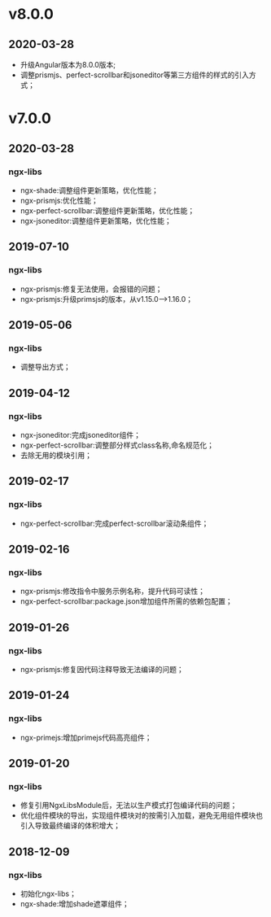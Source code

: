 # v8.0.0
## 2020-03-28
- 升级Angular版本为8.0.0版本;
- 调整prismjs、perfect-scrollbar和jsoneditor等第三方组件的样式的引入方式；

# v7.0.0
## 2020-03-28
### ngx-libs
- ngx-shade:调整组件更新策略，优化性能；
- ngx-prismjs:优化性能；
- ngx-perfect-scrollbar:调整组件更新策略，优化性能；
- ngx-jsoneditor:调整组件更新策略，优化性能；

## 2019-07-10
### ngx-libs
- ngx-prismjs:修复无法使用，会报错的问题；
- ngx-prismjs:升级primsjs的版本，从v1.15.0-->1.16.0；

## 2019-05-06
### ngx-libs
- 调整导出方式；

## 2019-04-12
### ngx-libs
- ngx-jsoneditor:完成jsoneditor组件；
- ngx-perfect-scrollbar:调整部分样式class名称,命名规范化；
- 去除无用的模块引用；

## 2019-02-17
### ngx-libs
- ngx-perfect-scrollbar:完成perfect-scrollbar滚动条组件；

## 2019-02-16
### ngx-libs
- ngx-prismjs:修改指令中服务示例名称，提升代码可读性；
- ngx-perfect-scrollbar:package.json增加组件所需的依赖包配置；

## 2019-01-26
### ngx-libs
- ngx-prismjs:修复因代码注释导致无法编译的问题；

## 2019-01-24
### ngx-libs
- ngx-primejs:增加primejs代码高亮组件；

## 2019-01-20
### ngx-libs
- 修复引用NgxLibsModule后，无法以生产模式打包编译代码的问题；
- 优化组件模块的导出，实现组件模块对的按需引入加载，避免无用组件模块也引入导致最终编译的体积增大；

## 2018-12-09
### ngx-libs
- 初始化ngx-libs；
- ngx-shade:增加shade遮罩组件；
